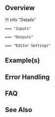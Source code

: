 ## Overview

!!! info "Details"

    === "Inputs"

    === "Outputs"

    === "Editor Settings"

## Example(s)

## Error Handling

## FAQ

## See Also
